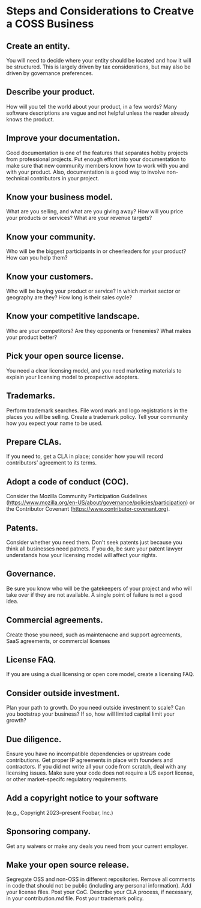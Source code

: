 # Steps and Considerations to Creatve a COSS Business

## Create an entity. 
You will need to decide where your entity should be located and how it will be structured. This is largely driven by tax considerations, but may also be driven by governance preferences.

## Describe your product. 
How will you tell the world about your product, in a few words? Many software descriptions are vague and not helpful unless the reader already knows the product.

## Improve your documentation. 
Good documentation is one of the features that separates hobby projects from professional projects. Put enough effort into your documentation to make sure that new community members know how to work with you and with your product. Also, documentation is a good way to involve non-technical contributors in your project.

## Know your business model. 
What are you selling, and what are you giving away? How will you price your products or services? What are your revenue targets?

## Know your community. 
Who will be the biggest participants in or cheerleaders for your product? How can you help them?

## Know your customers. 
Who will be buying your product or service? In which market sector or geography are they? How long is their sales cycle?

## Know your competitive landscape. 
Who are your competitors? Are they opponents or frenemies? What makes your product better?

## Pick your open source license. 
You need a clear licensing model, and you need marketing materials to explain your licensing model to prospective adopters.

## Trademarks. 
Perform trademark searches. File word mark and logo registrations in the places you will be selling.
Create a trademark policy. Tell your community how you expect your name to be used.

## Prepare CLAs. 
If you need to, get a CLA in place; consider how you will record contributors’ agreement to its terms. 

## Adopt a code of conduct (COC).
Consider the Mozilla Community Participation Guidelines (https://www.mozilla.org/en-US/about/governance/policies/participation) or the Contributor Covenant (https://www.contributor-covenant.org). 

## Patents. 
Consider whether you need them. Don't seek patents just because you think all businesses need patnets. If you do, be sure your patent lawyer understands how your licensing model will affect your rights. 

## Governance. 
Be sure you know who will be the gatekeepers of your project and who will take over if they are not available. A single point of failure is not a good idea.

## Commercial agreements. 
Create those you need, such as maintenacne and support agreements, SaaS agreements, or commercial licenses

## License FAQ. 
If you are using a dual licensing or open core model, create a licensing FAQ.

## Consider outside investment. 
Plan your path to growth. Do you need outside investment to scale? Can you bootstrap your business? If so, how will limited capital limit your growth?

## Due diligence. 
Ensure you have no incompatible dependencies or upstream code contributions.
Get proper IP agreements in place with founders and contractors. 
If you did not write all your code from scratch, deal with any licensing issues.
Make sure your code does not require a US export license, or other market-specifc regulatory requirements.

## Add a copyright notice to your software 
(e.g., Copyright 2023–present Foobar, Inc.)

## Sponsoring company. 
Get any waivers or make any deals you need from your current employer.

## Make your open source release. 
Segregate OSS and non-OSS in different repositories.
Remove all comments in code that should not be public (including any personal information).
Add your license files.
Post your CoC.
Describe your CLA process, if necessary, in your contribution.md file.
Post your trademark policy.
